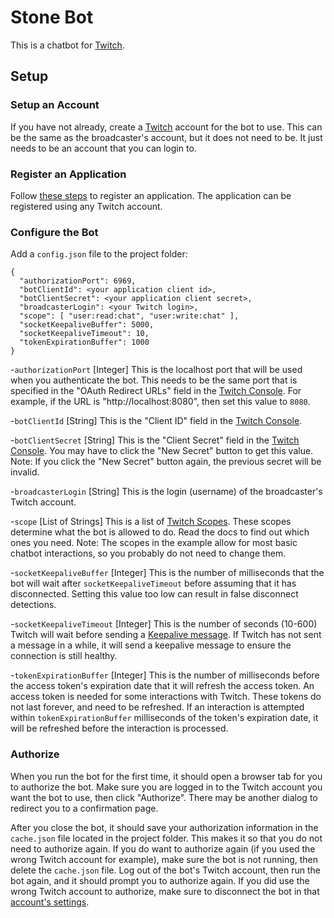 # Stone Bot
This is a chatbot for [Twitch](https://www.twitch.tv/).
 
## Setup

### Setup an Account

If you have not already, create a [Twitch](https://www.twitch.tv/) account for the bot to use. This can be the same as the broadcaster's account, but it does not need to be. It just needs to be an account that you can login to.

### Register an Application

Follow [these steps](https://dev.twitch.tv/docs/authentication/register-app/) to register an application. The application can be registered using any Twitch account.

### Configure the Bot

Add a `config.json` file to the project folder:
```
{
  "authorizationPort": 6969,
  "botClientId": <your application client id>,
  "botClientSecret": <your application client secret>,
  "broadcasterLogin": <your Twitch login>,
  "scope": [ "user:read:chat", "user:write:chat" ],
  "socketKeepaliveBuffer": 5000,
  "socketKeepaliveTimeout": 10,
  "tokenExpirationBuffer": 1000
}
```
-`authorizationPort` [Integer]
This is the localhost port that will be used when you authenticate the bot.
This needs to be the same port that is specified in the "OAuth Redirect URLs" field in the [Twitch Console](https://dev.twitch.tv/console/apps).
For example, if the URL is "http://localhost:8080", then set this value to `8080`.

-`botClientId` [String]
This is the "Client ID" field in the [Twitch Console](https://dev.twitch.tv/console/apps).

-`botClientSecret` [String]
This is the "Client Secret" field in the [Twitch Console](https://dev.twitch.tv/console/apps).
You may have to click the "New Secret" button to get this value.
Note: If you click the "New Secret" button again, the previous secret will be invalid.

-`broadcasterLogin` [String]
This is the login (username) of the broadcaster's Twitch account.

-`scope` [List of Strings]
This is a list of [Twitch Scopes](https://dev.twitch.tv/docs/authentication/scopes/#twitch-api-scopes).
These scopes determine what the bot is allowed to do.
Read the docs to find out which ones you need.
Note: The scopes in the example allow for most basic chatbot interactions, so you probably do not need to change them.

-`socketKeepaliveBuffer` [Integer]
This is the number of milliseconds that the bot will wait after `socketKeepaliveTimeout` before assuming that it has disconnected.
Setting this value too low can result in false disconnect detections.

-`socketKeepaliveTimeout` [Integer]
This is the number of seconds (10-600) Twitch will wait before sending a [Keepalive message](https://dev.twitch.tv/docs/eventsub/handling-websocket-events/#keepalive-message).
If Twitch has not sent a message in a while, it will send a keepalive message to ensure the connection is still healthy.

-`tokenExpirationBuffer` [Integer]
This is the number of milliseconds before the access token's expiration date that it will refresh the access token.
An access token is needed for some interactions with Twitch. These tokens do not last forever, and need to be refreshed.
If an interaction is attempted within `tokenExpirationBuffer` milliseconds of the token's expiration date, it will be refreshed before the interaction is processed.

### Authorize

When you run the bot for the first time, it should open a browser tab for you to authorize the bot.
Make sure you are logged in to the Twitch account you want the bot to use, then click "Authorize".
There may be another dialog to redirect you to a confirmation page.

After you close the bot, it should save your authorization information in the `cache.json` file located in the project folder.
This makes it so that you do not need to authorize again.
If you do want to authorize again (if you used the wrong Twitch account for example), make sure the bot is not running, then delete the `cache.json` file.
Log out of the bot's Twitch account, then run the bot again, and it should prompt you to authorize again.
If you did use the wrong Twitch account to authorize, make sure to disconnect the bot in that [account's settings](https://www.twitch.tv/settings/connections).
